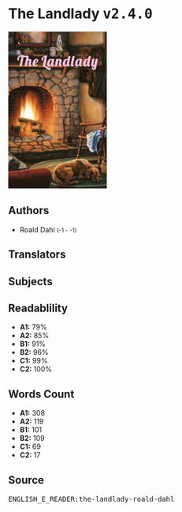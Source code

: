 # The Landlady <kbd>v2.4.0</kbd>

![](./cover.medium.jpg "")

## Authors


 - Roald Dahl <small>(-1 - -1)</small>

## Translators



## Subjects



## Readablility


 - **A1:** 79%
 - **A2:** 85%
 - **B1:** 91%
 - **B2:** 96%
 - **C1:** 99%
 - **C2:** 100%

## Words Count


 - **A1:** 308
 - **A2:** 119
 - **B1:** 101
 - **B2:** 109
 - **C1:** 69
 - **C2:** 17

## Source


<kbd>ENGLISH_E_READER:the-landlady-roald-dahl</kbd>
